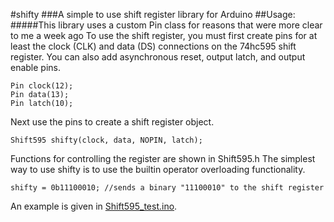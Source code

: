 #shifty
###A simple to use shift register library for Arduino
##Usage:
#####This library uses a custom Pin class for reasons that were more clear to me a week ago
To use the shift register, you must first create pins for at least the clock (CLK) and data (DS) connections
on the 74hc595 shift register. You can also add asynchronous reset, output latch, and output enable pins. 
```Arduino
Pin clock(12);
Pin data(13);
Pin latch(10);
```
Next use the pins to create a shift register object.
```Arduino
Shift595 shifty(clock, data, NOPIN, latch);
```
Functions for controlling the register are shown in Shift595.h
The simplest way to use shifty is to use the builtin operator overloading functionality.
```Arduino
shifty = 0b11100010; //sends a binary "11100010" to the shift register
```
An example is given in [Shift595_test.ino](https://github.com/aaronschraner/shifty/Shift595_test.ino).

